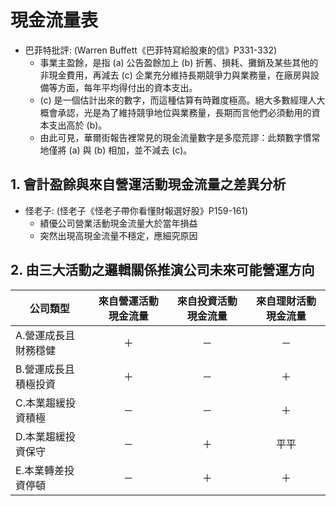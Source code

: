 # 現金流量表

- 巴菲特批評: (Warren Buffett《巴菲特寫給股東的信》P331-332)
    - 事業主盈餘，是指 (a) 公告盈餘加上 (b) 折舊、損耗、攤銷及某些其他的非現金費用，再減去 (c) 企業充分維持長期競爭力與業務量，在廠房與設備等方面，每年平均得付出的資本支出。
    - (c) 是一個估計出來的數字，而這種估算有時難度極高。絕大多數經理人大概會承認，光是為了維持競爭地位與業務量，長期而言他們必須動用的資本支出高於 (b)。
    - 由此可見，華爾街報告裡常見的現金流量數字是多麼荒謬：此類數字慣常地僅將 (a) 與 (b) 相加，並不減去 (c)。

## 1. 會計盈餘與來自營運活動現金流量之差異分析

- 怪老子: (怪老子《怪老子帶你看懂財報選好股》P159-161)
    - 績優公司營業活動現金流量大於當年損益 
    - 突然出現高現金流量不穩定，應細究原因

## 2. 由三大活動之邏輯關係推演公司未來可能營運方向

|公司類型|來自營運活動現金流量|來自投資活動現金流量|來自理財活動現金流量|
|---|:-:|:-:|:-:|
|A.營運成長且財務穩健|＋|－|－|
|B.營運成長且積極投資|＋|－|＋|
|C.本業趨緩投資積極|－|－|＋|
|D.本業趨緩投資保守|－|＋|平平|
|E.本業轉差投資停頓|－|＋|＋|
